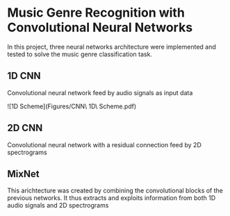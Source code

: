 # Music Genre Recognition with Convolutional Neural Networks

In this project, three neural networks architecture were implemented and tested to solve the music genre classification task.

## 1D CNN
Convolutional neural network feed by audio signals as input data

![1D Scheme](Figures/CNN\ 1D\ Scheme.pdf)

## 2D CNN 
Convolutional neural network with a residual connection feed by 2D spectrograms

## MixNet 
This arichtecture was created by combining the convolutional blocks of the previous networks. It thus extracts and exploits information from both 1D audio signals and 2D spectrograms


